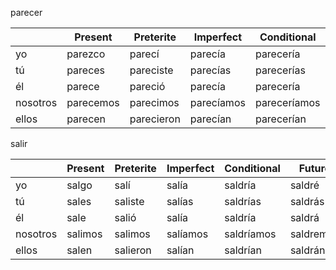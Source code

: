 

parecer

| | Present | Preterite | Imperfect | Conditional | Future |
|-|-|-|-|-|-|
yo | parezco | parecí | parecía | parecería | pareceré |
tú | pareces | pareciste | parecías | parecerías | parecerás |
él | parece | pareció | parecía | parecería | parecerá |
nosotros | parecemos | parecimos | parecíamos | pareceríamos | pareceremos |
ellos | parecen | parecieron | parecían | parecerían | parecerán |

salir

| | Present | Preterite | Imperfect | Conditional | Future |
|-|-|-|-|-|-|
yo | salgo | salí | salía | saldría | saldré |
tú | sales | saliste | salías | saldrías | saldrás |
él | sale | salió | salía | saldría | saldrá |
nosotros | salimos | salimos | salíamos | saldríamos | saldremos |
ellos | salen | salieron | salían | saldrían | saldrán |
